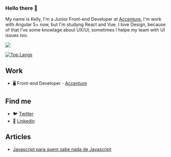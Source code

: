 ### Hello there 👋

My name is Kelly, I'm a Junior Front-end Developer at [Accenture.](https://www.accenture.com/) I'm work with Angular 5+ now, but I'm studyng React and Vue. I love Design, because of that I've some knowlage about UX/UI, sometimes I helpe my team with UI issues too.

 <p>
  <img src="https://github-readme-stats.vercel.app/api/top-langs/?username=keelylima&layout=compact&theme=default">
</p>
  
  [![Top Langs](https://github-readme-stats.vercel.app/api/top-langs/?username=keelylima&layout=compact)](https://github.com/keelylima/github-readme-stats)




## Work

* 🖥 Front-end Developer - [Accenture](https://www.accenture.com/)

## Find me

* 🐦 [Twitter](https://twitter.com/keelylima_)
* 🧰 [Linkedin](https://www.linkedin.com/in/keelylima/)

## Articles

* [Javascript para quem sabe nada de Javascript](https://medium.com/reprogramabr/javascript-pra-quem-sabe-nada-de-javascript-16c0d57a8960)
